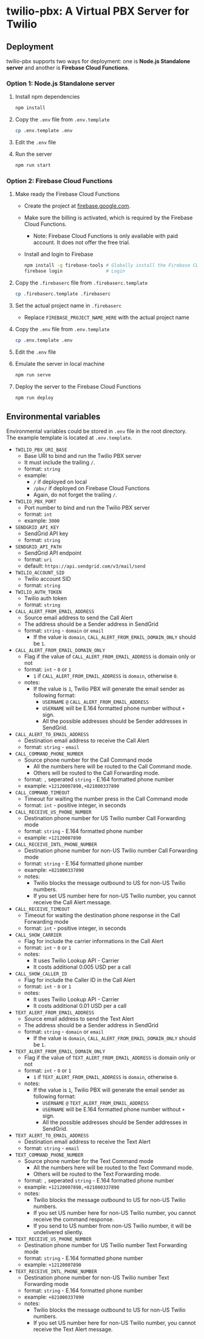 # twilio-pbx: A Virtual PBX Server for Twilio

## Deployment

twilio-pbx supports two ways for deployment: one is **Node.js Standalone server** and another is **Firebase Cloud Functions**.

### Option 1: Node.js Standalone server

1. Install npm dependencies

    ```bash
    npm install
    ```

2. Copy the `.env` file from `.env.template`

    ```bash
    cp .env.template .env
    ```

3. Edit the `.env` file
4. Run the server

    ```bash
    npm run start
    ```

### Option 2: Firebase Cloud Functions

1. Make ready the Firebase Cloud Functions
    * Create the project at [firebase.google.com](http://firebase.google.com).
    * Make sure the billing is activated, which is required by the Firebase Cloud Functions.
      * Note: Firebase Cloud Functions is only available with paid account. It does not offer the free trial.
    * Install and login to Firebase

        ```bash
        npm install -g firebase-tools # Globally install the Firebase CLI Tools
        firebase login                # Login
        ```

2. Copy the `.firebaserc` file from `.firebaserc.template`

    ```bash
    cp .firebaserc.template .firebaserc
    ```

3. Set the actual project name in `.firebaserc`
    * Replace `FIREBASE_PROJECT_NAME_HERE` with the actual project name

4. Copy the `.env` file from `.env.template`

    ```bash
    cp .env.template .env
    ```

5. Edit the `.env` file
6. Emulate the server in local machine

    ```bash
    npm run serve
    ```

7. Deploy the server to the Firebase Cloud Functions

    ```bash
    npm run deploy
    ```

## Environmental variables

Environmental variables could be stored in `.env` file in the root directory.
The example template is located at `.env.template`.

* `TWILIO_PBX_URI_BASE`
  * Base URI to bind and run the Twilio PBX server
  * It must include the trailing `/`.
  * format: `string`
  * example:
    * `/` if deployed on local
    * `/pbx/` if deployed on Firebase Cloud Functions
    * Again, do not forget the trailing `/`.
* `TWILIO_PBX_PORT`
  * Port number to bind and run the Twilio PBX server
  * format: `int`
  * example: `3000`
* `SENDGRID_API_KEY`
  * SendGrid API key
  * format: `string`
* `SENDGRID_API_PATH`
  * SendGrid API endpoint
  * format: `uri`
  * default: `https://api.sendgrid.com/v3/mail/send`
* `TWILIO_ACCOUNT_SID`
  * Twilio account SID
  * format: `string`
* `TWILIO_AUTH_TOKEN`
  * Twilio auth token
  * format: `string`
* `CALL_ALERT_FROM_EMAIL_ADDRESS`
  * Source email address to send the Call Alert
  * The address should be a Sender address in SendGrid
  * format: `string` - `domain` or `email`
    * If the value is `domain`, `CALL_ALERT_FROM_EMAIL_DOMAIN_ONLY` should be `1`.
* `CALL_ALERT_FROM_EMAIL_DOMAIN_ONLY`
  * Flag if the value of `CALL_ALERT_FROM_EMAIL_ADDRESS` is domain only or not
  * format: `int` - `0` or `1`
    * `1` if `CALL_ALERT_FROM_EMAIL_ADDRESS` is `domain`, otherwise `0`.
  * notes:
    * If the value is `1`, Twilio PBX will generate the email sender as following format:
      * `USERNAME` `@` `CALL_ALERT_FROM_EMAIL_ADDRESS`
      * `USERNAME` will be E.164 formatted phone number without `+` sign.
      * All the possible addresses should be Sender addresses in SendGrid.
* `CALL_ALERT_TO_EMAIL_ADDRESS`
  * Destination email address to receive the Call Alert
  * format: `string` - `email`
* `CALL_COMMAND_PHONE_NUMBER`
  * Source phone number for the Call Command mode
    * All the numbers here will be routed to the Call Command mode.
    * Others will be routed to the Call Forwarding mode.
  * format: `,` seperated `string` - E.164 formatted phone number
  * example: `+12120007890,+821000337890`
* `CALL_COMMAND_TIMEOUT`
  * Timeout for waiting the number press in the Call Command mode
  * format: `int` - positive integer, in seconds
* `CALL_RECEIVE_US_PHONE_NUMBER`
  * Destination phone number for US Twilio number Call Forwarding mode
  * format: `string` - E.164 formatted phone number
  * example: `+12120007890`
* `CALL_RECEIVE_INTL_PHONE_NUMBER`
  * Destination phone number for non-US Twilio number Call Forwarding mode
  * format: `string` - E.164 formatted phone number
  * example: `+821000337890`
  * notes:
    * Twilio blocks the message outbound to US for non-US Twilio numbers.
    * If you set US number here for non-US Twilio number, you cannot receive the Call Alert message.
* `CALL_RECEIVE_TIMEOUT`
  * Timeout for waiting the destination phone response in the Call Forwarding mode
  * format: `int` - positive integer, in seconds
* `CALL_SHOW_CARRIER`
  * Flag for include the carrier informations in the Call Alert
  * format: `int` - `0` or `1`
  * notes:
    * It uses Twilio Lookup API - Carrier
    * It costs additional 0.005 USD per a call
* `CALL_SHOW_CALLER_ID`
  * Flag for include the Caller ID in the Call Alert
  * format: `int` - `0` or `1`
  * notes:
    * It uses Twilio Lookup API - Carrier
    * It costs additional 0.01 USD per a call
* `TEXT_ALERT_FROM_EMAIL_ADDRESS`
  * Source email address to send the Text Alert
  * The address should be a Sender address in SendGrid
  * format: `string` - `domain` or `email`
    * If the value is `domain`, `CALL_ALERT_FROM_EMAIL_DOMAIN_ONLY` should be `1`.
* `TEXT_ALERT_FROM_EMAIL_DOMAIN_ONLY`
  * Flag if the value of `TEXT_ALERT_FROM_EMAIL_ADDRESS` is domain only or not
  * format: `int` - `0` or `1`
    * `1` if `TEXT_ALERT_FROM_EMAIL_ADDRESS` is `domain`, otherwise `0`.
  * notes:
    * If the value is `1`, Twilio PBX will generate the email sender as following format:
      * `USERNAME` `@` `TEXT_ALERT_FROM_EMAIL_ADDRESS`
      * `USERNAME` will be E.164 formatted phone number without `+` sign.
      * All the possible addresses should be Sender addresses in SendGrid.
* `TEXT_ALERT_TO_EMAIL_ADDRESS`
  * Destination email address to receive the Text Alert
  * format: `string` - `email`
* `TEXT_COMMAND_PHONE_NUMBER`
  * Source phone number for the Text Command mode
    * All the numbers here will be routed to the Text Command mode.
    * Others will be routed to the Text Forwarding mode.
  * format: `,` seperated `string` - E.164 formatted phone number
  * example: `+12120007890,+821000337890`
  * notes:
    * Twilio blocks the message outbound to US for non-US Twilio numbers.
    * If you set US number here for non-US Twilio number, you cannot receive the command response.
    * If you send to US number from non-US Twilio number, it will be undelivered sliently.
* `TEXT_RECEIVE_US_PHONE_NUMBER`
  * Destination phone number for US Twilio number Text Forwarding mode
  * format: `string` - E.164 formatted phone number
  * example: `+12120007890`
* `TEXT_RECEIVE_INTL_PHONE_NUMBER`
  * Destination phone number for non-US Twilio number Text Forwarding mode
  * format: `string` - E.164 formatted phone number
  * example: `+821000337890`
  * notes:
    * Twilio blocks the message outbound to US for non-US Twilio numbers.
    * If you set US number here for non-US Twilio number, you cannot receive the Text Alert message.
